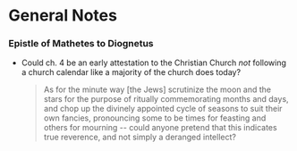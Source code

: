 # General Notes

### Epistle of Mathetes to Diognetus

- Could ch. 4 be an early attestation to the Christian Church *not* following a church calendar like a majority of the church does today?

  > As for the minute way [the Jews] scrutinize the moon and the stars for the purpose of ritually commemorating months and days, and chop up the divinely appointed cycle of seasons to suit their own fancies, pronouncing some to be times for feasting and others for mourning -- could anyone pretend that this indicates true reverence, and not simply a deranged intellect?